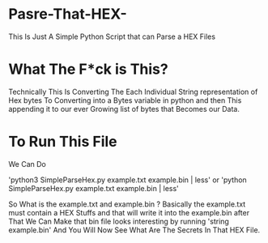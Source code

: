 # Pasre-That-HEX-
This Is Just A Simple Python Script that can Parse a HEX Files

# What The F*ck is This?
Technically This Is Converting The Each Individual String representation of Hex bytes
To Converting into a Bytes variable in python and then This appending it to our ever Growing list of
bytes that Becomes our Data. 

# To Run This File
We Can Do
 
'python3 SimpleParseHex.py example.txt example.bin | less'
or 
'python SimpleParseHex.py example.txt example.bin | less'

So What is the example.txt and example.bin ?
Basically the example.txt must contain a HEX Stuffs and that will write it into the example.bin
after That We Can Make that bin file looks interesting by running
'string example.bin'
And You Will Now See What Are The Secrets In That HEX File.

